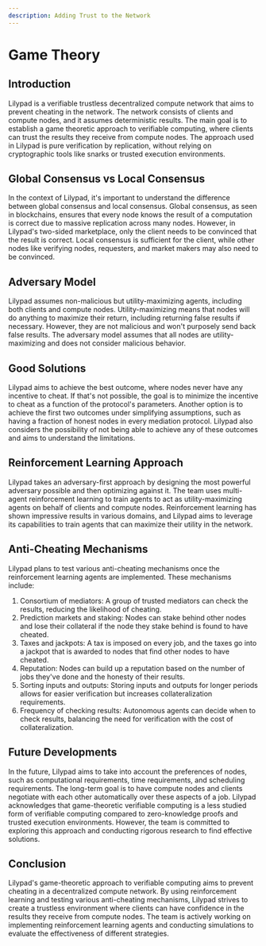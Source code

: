 ```yaml
---
description: Adding Trust to the Network
---
```


# Game Theory

## Introduction

Lilypad is a verifiable trustless decentralized compute network that aims to prevent cheating in the network. The network consists of clients and compute nodes, and it assumes deterministic results. The main goal is to establish a game theoretic approach to verifiable computing, where clients can trust the results they receive from compute nodes. The approach used in Lilypad is pure verification by replication, without relying on cryptographic tools like snarks or trusted execution environments.

## Global Consensus vs Local Consensus

In the context of Lilypad, it's important to understand the difference between global consensus and local consensus. Global consensus, as seen in blockchains, ensures that every node knows the result of a computation is correct due to massive replication across many nodes. However, in Lilypad's two-sided marketplace, only the client needs to be convinced that the result is correct. Local consensus is sufficient for the client, while other nodes like verifying nodes, requesters, and market makers may also need to be convinced.

## Adversary Model

Lilypad assumes non-malicious but utility-maximizing agents, including both clients and compute nodes. Utility-maximizing means that nodes will do anything to maximize their return, including returning false results if necessary. However, they are not malicious and won't purposely send back false results. The adversary model assumes that all nodes are utility-maximizing and does not consider malicious behavior.

## Good Solutions

Lilypad aims to achieve the best outcome, where nodes never have any incentive to cheat. If that's not possible, the goal is to minimize the incentive to cheat as a function of the protocol's parameters. Another option is to achieve the first two outcomes under simplifying assumptions, such as having a fraction of honest nodes in every mediation protocol. Lilypad also considers the possibility of not being able to achieve any of these outcomes and aims to understand the limitations.

## Reinforcement Learning Approach

Lilypad takes an adversary-first approach by designing the most powerful adversary possible and then optimizing against it. The team uses multi-agent reinforcement learning to train agents to act as utility-maximizing agents on behalf of clients and compute nodes. Reinforcement learning has shown impressive results in various domains, and Lilypad aims to leverage its capabilities to train agents that can maximize their utility in the network.

## Anti-Cheating Mechanisms

Lilypad plans to test various anti-cheating mechanisms once the reinforcement learning agents are implemented. These mechanisms include:

1. Consortium of mediators: A group of trusted mediators can check the results, reducing the likelihood of cheating.
2. Prediction markets and staking: Nodes can stake behind other nodes and lose their collateral if the node they stake behind is found to have cheated.
3. Taxes and jackpots: A tax is imposed on every job, and the taxes go into a jackpot that is awarded to nodes that find other nodes to have cheated.
4. Reputation: Nodes can build up a reputation based on the number of jobs they've done and the honesty of their results.
5. Sorting inputs and outputs: Storing inputs and outputs for longer periods allows for easier verification but increases collateralization requirements.
6. Frequency of checking results: Autonomous agents can decide when to check results, balancing the need for verification with the cost of collateralization.

## Future Developments

In the future, Lilypad aims to take into account the preferences of nodes, such as computational requirements, time requirements, and scheduling requirements. The long-term goal is to have compute nodes and clients negotiate with each other automatically over these aspects of a job. Lilypad acknowledges that game-theoretic verifiable computing is a less studied form of verifiable computing compared to zero-knowledge proofs and trusted execution environments. However, the team is committed to exploring this approach and conducting rigorous research to find effective solutions.

## Conclusion

Lilypad's game-theoretic approach to verifiable computing aims to prevent cheating in a decentralized compute network. By using reinforcement learning and testing various anti-cheating mechanisms, Lilypad strives to create a trustless environment where clients can have confidence in the results they receive from compute nodes. The team is actively working on implementing reinforcement learning agents and conducting simulations to evaluate the effectiveness of different strategies.
